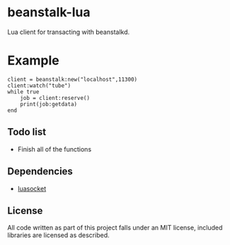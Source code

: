 # beanstalk-lua

Lua client for transacting with beanstalkd.

# Example

	client = beanstalk:new("localhost",11300)
	client:watch("tube")
	while true
		job = client:reserve()
		print(job:getdata)
	end

## Todo list

* Finish all of the functions

## Dependencies

* [luasocket](http://w3.impa.br/~diego/software/luasocket/home.html "luasocket")

## License

All code written as part of this project falls under an MIT license, included libraries are licensed as described.
